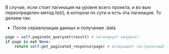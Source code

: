 

В случае, если стоит пагинация на уровне всего проекта, и во вью переопределен метод list(), в котором по сути и есть эта пагинация. То делаем так:
 - После сериализации данных и получение .data 
 ```python
 page = self.paginate_queryset(result) # пагинирует кверисет
 if page is not None:
     return self.get_paginated_response(page) # возвращает постраничный вывод
```
 
